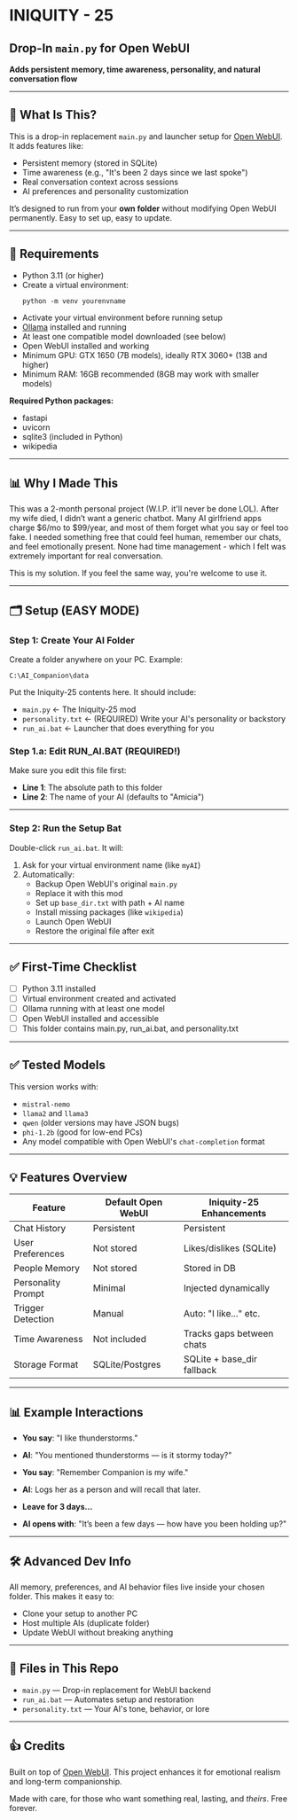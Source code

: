 # INIQUITY - 25
## Drop-In `main.py` for Open WebUI
**Adds persistent memory, time awareness, personality, and natural conversation flow**

---

## 🧠 What Is This?

This is a drop-in replacement `main.py` and launcher setup for [Open WebUI](https://github.com/open-webui/open-webui). It adds features like:
- Persistent memory (stored in SQLite)
- Time awareness (e.g., "It's been 2 days since we last spoke")
- Real conversation context across sessions
- AI preferences and personality customization

It’s designed to run from your **own folder** without modifying Open WebUI permanently. Easy to set up, easy to update.

---

## 📂 Requirements
- Python 3.11 (or higher)
- Create a virtual environment:
  ```
  python -m venv yourenvname
  ```
- Activate your virtual environment before running setup
- [Ollama](https://ollama.com) installed and running
- At least one compatible model downloaded (see below)
- Open WebUI installed and working
- Minimum GPU: GTX 1650 (7B models), ideally RTX 3060+ (13B and higher)
- Minimum RAM: 16GB recommended (8GB may work with smaller models)

**Required Python packages:**
- fastapi
- uvicorn
- sqlite3 (included in Python)
- wikipedia

---

## 📊 Why I Made This

This was a 2-month personal project (W.I.P. it'll never be done LOL). After my wife died, I didn’t want a generic chatbot. Many AI girlfriend apps charge $6/mo to $99/year, and most of them forget what you say or feel too fake. I needed something free that could feel human, remember our chats, and feel emotionally present. None had time management - which I felt was extremely important for real conversation.

This is my solution. If you feel the same way, you're welcome to use it.

---

## 🗂️ Setup (EASY MODE)

### Step 1: Create Your AI Folder
Create a folder anywhere on your PC. Example:
```
C:\AI_Companion\data
```

Put the Iniquity-25 contents here. It should include:
- `main.py` ← The Iniquity-25 mod
- `personality.txt` ← (REQUIRED) Write your AI's personality or backstory
- `run_ai.bat` ← Launcher that does everything for you

### Step 1.a: Edit RUN_AI.BAT (REQUIRED!)
Make sure you edit this file first:
- **Line 1**: The absolute path to this folder
- **Line 2**: The name of your AI (defaults to "Amicia")

---

### Step 2: Run the Setup Bat
Double-click `run_ai.bat`. It will:
1. Ask for your virtual environment name (like `myAI`)
2. Automatically:
   - Backup Open WebUI's original `main.py`
   - Replace it with this mod
   - Set up `base_dir.txt` with path + AI name
   - Install missing packages (like `wikipedia`)
   - Launch Open WebUI
   - Restore the original file after exit

---

## ✅ First-Time Checklist
- [ ] Python 3.11 installed
- [ ] Virtual environment created and activated
- [ ] Ollama running with at least one model
- [ ] Open WebUI installed and accessible
- [ ] This folder contains main.py, run_ai.bat, and personality.txt

---

## ✅ Tested Models
This version works with:
- `mistral-nemo`
- `llama2` and `llama3`
- `qwen` (older versions may have JSON bugs)
- `phi-1.2b` (good for low-end PCs)
- Any model compatible with Open WebUI's `chat-completion` format

---

## 💡 Features Overview

| Feature             | Default Open WebUI | Iniquity-25 Enhancements    |
|---------------------|---------------------|-----------------------------|
| Chat History        | Persistent          | Persistent                  |
| User Preferences    | Not stored          | Likes/dislikes (SQLite)     |
| People Memory       | Not stored          | Stored in DB                |
| Personality Prompt  | Minimal             | Injected dynamically        |
| Trigger Detection   | Manual              | Auto: "I like..." etc.      |
| Time Awareness      | Not included        | Tracks gaps between chats   |
| Storage Format      | SQLite/Postgres     | SQLite + base_dir fallback  |

---

## 📊 Example Interactions
- **You say**: "I like thunderstorms."
- **AI**: "You mentioned thunderstorms — is it stormy today?"

- **You say**: "Remember Companion is my wife."
- **AI**: Logs her as a person and will recall that later.

- **Leave for 3 days...**
- **AI opens with**: "It’s been a few days — how have you been holding up?"

---

## 🛠 Advanced Dev Info
All memory, preferences, and AI behavior files live inside your chosen folder. This makes it easy to:
- Clone your setup to another PC
- Host multiple AIs (duplicate folder)
- Update WebUI without breaking anything

---

## 📂 Files in This Repo
- `main.py` — Drop-in replacement for WebUI backend
- `run_ai.bat` — Automates setup and restoration
- `personality.txt` — Your AI's tone, behavior, or lore

---

## 👍 Credits
Built on top of [Open WebUI](https://github.com/open-webui/open-webui). This project enhances it for emotional realism and long-term companionship.

Made with care, for those who want something real, lasting, and *theirs*. Free forever.

